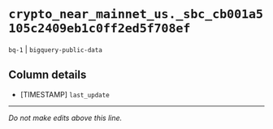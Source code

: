 # `crypto_near_mainnet_us._sbc_cb001a5105c2409eb1c0ff2ed5f708ef`
`bq-1` | `bigquery-public-data`

## Column details
* [TIMESTAMP] `last_update`

-------------------------------------------------------------------------------
*Do not make edits above this line.*
